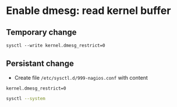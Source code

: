 # Enable dmesg: read kernel buffer

## Temporary change

```txt
sysctl --write kernel.dmesg_restrict=0
```

## Persistant change

- Create file `/etc/sysctl.d/999-nagios.conf` with content

```text
kernel.dmesg_restrict=0
```

```bash
sysctl --system
```
